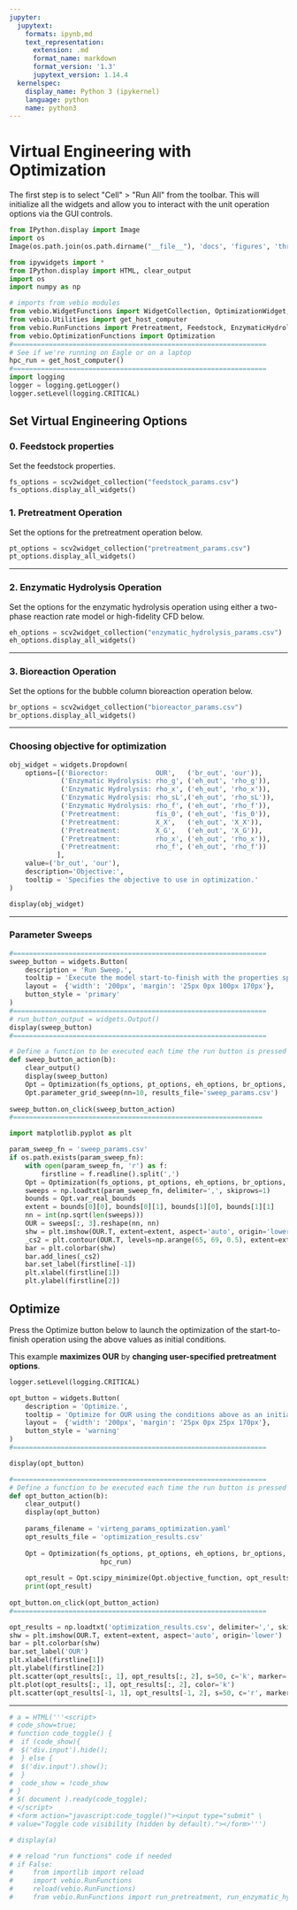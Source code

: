 ```yaml
---
jupyter:
  jupytext:
    formats: ipynb,md
    text_representation:
      extension: .md
      format_name: markdown
      format_version: '1.3'
      jupytext_version: 1.14.4
  kernelspec:
    display_name: Python 3 (ipykernel)
    language: python
    name: python3
---
```


# Virtual Engineering with Optimization

The first step is to select "Cell" > "Run All" from the toolbar.  This will initialize all the widgets and allow you to interact with the unit operation options via the GUI controls.

```python
from IPython.display import Image
import os
Image(os.path.join(os.path.dirname("__file__"), 'docs', 'figures', 'three_unit_flow.png'), width=800)
```

```python
from ipywidgets import *
from IPython.display import HTML, clear_output
import os
import numpy as np

# imports from vebio modules
from vebio.WidgetFunctions import WidgetCollection, OptimizationWidget, scv2widget_collection
from vebio.Utilities import get_host_computer
from vebio.RunFunctions import Pretreatment, Feedstock, EnzymaticHydrolysis, Bioreactor
from vebio.OptimizationFunctions import Optimization
#================================================================
# See if we're running on Eagle or on a laptop
hpc_run = get_host_computer()
#================================================================
import logging
logger = logging.getLogger()
logger.setLevel(logging.CRITICAL)
```

## Set Virtual Engineering Options
### 0. Feedstock properties
Set the feedstock properties.

```python
fs_options = scv2widget_collection("feedstock_params.csv")
fs_options.display_all_widgets()
```

### 1. Pretreatment Operation

Set the options for the pretreatment operation below.

```python
pt_options = scv2widget_collection("pretreatment_params.csv")
pt_options.display_all_widgets()
```

---

### 2. Enzymatic Hydrolysis Operation

Set the options for the enzymatic hydrolysis operation using either a two-phase reaction rate model or high-fidelity CFD below.


```python
eh_options = scv2widget_collection("enzymatic_hydrolysis_params.csv")
eh_options.display_all_widgets()
```

---

### 3. Bioreaction Operation

Set the options for the bubble column bioreaction operation below.


```python
br_options = scv2widget_collection("bioreactor_params.csv")
br_options.display_all_widgets()
```

---

### Choosing objective for optimization

```python
obj_widget = widgets.Dropdown(
    options=[('Biorector:            OUR',   ('br_out', 'our')), 
             ('Enzymatic Hydrolysis: rho_g', ('eh_out', 'rho_g')), 
             ('Enzymatic Hydrolysis: rho_x', ('eh_out', 'rho_x')),
             ('Enzymatic Hydrolysis: rho_sL',('eh_out', 'rho_sL')),
             ('Enzymatic Hydrolysis: rho_f', ('eh_out', 'rho_f')),
             ('Pretreatment:         fis_0', ('eh_out', 'fis_0')),
             ('Pretreatment:         X_X',   ('eh_out', 'X_X')),
             ('Pretreatment:         X_G',   ('eh_out', 'X_G')),
             ('Pretreatment:         rho_x', ('eh_out', 'rho_x')),
             ('Pretreatment:         rho_f', ('eh_out', 'rho_f'))
            ],
    value=('br_out', 'our'),
    description='Objective:',
    tooltip = 'Specifies the objective to use in optimization.'
)

display(obj_widget)
```

---

### Parameter Sweeps

```python
#================================================================
sweep_button = widgets.Button(
    description = 'Run Sweep.',
    tooltip = 'Execute the model start-to-finish with the properties specified above.',
    layout =  {'width': '200px', 'margin': '25px 0px 100px 170px'}, 
    button_style = 'primary'
)
#================================================================
# run_button_output = widgets.Output()
display(sweep_button)
#================================================================

# Define a function to be executed each time the run button is pressed
def sweep_button_action(b):
    clear_output()
    display(sweep_button)
    Opt = Optimization(fs_options, pt_options, eh_options, br_options, obj_widget, hpc_run)
    Opt.parameter_grid_sweep(nn=10, results_file='sweep_params.csv')
    
sweep_button.on_click(sweep_button_action)
#===============================================================
```

```python
import matplotlib.pyplot as plt

param_sweep_fn = 'sweep_params.csv'
if os.path.exists(param_sweep_fn):
    with open(param_sweep_fn, 'r') as f:
        firstline = f.readline().split(',')
    Opt = Optimization(fs_options, pt_options, eh_options, br_options, obj_widget, hpc_run)
    sweeps = np.loadtxt(param_sweep_fn, delimiter=',', skiprows=1)
    bounds = Opt.var_real_bounds
    extent = bounds[0][0], bounds[0][1], bounds[1][0], bounds[1][1]
    nn = int(np.sqrt(len(sweeps)))
    OUR = sweeps[:, 3].reshape(nn, nn)
    shw = plt.imshow(OUR.T, extent=extent, aspect='auto', origin='lower')
    _cs2 = plt.contour(OUR.T, levels=np.arange(65, 69, 0.5), extent=extent, origin='lower', colors='blue')
    bar = plt.colorbar(shw)
    bar.add_lines(_cs2)
    bar.set_label(firstline[-1])
    plt.xlabel(firstline[1])
    plt.ylabel(firstline[2])
```

 ## Optimize

Press the Optimize button below to launch the optimization of the start-to-finish operation using the above values as initial conditions.

This example **maximizes OUR** by **changing user-specified pretreatment options**.

```python
logger.setLevel(logging.CRITICAL)

opt_button = widgets.Button(
    description = 'Optimize.',
    tooltip = 'Optimize for OUR using the conditions above as an initial guess.',
    layout =  {'width': '200px', 'margin': '25px 0px 25px 170px'}, 
    button_style = 'warning'
)
#================================================================

display(opt_button)

#================================================================
# Define a function to be executed each time the run button is pressed
def opt_button_action(b):
    clear_output()
    display(opt_button)
    
    params_filename = 'virteng_params_optimization.yaml'
    opt_results_file = 'optimization_results.csv'
    
    Opt = Optimization(fs_options, pt_options, eh_options, br_options, obj_widget,
                       hpc_run)
    
    opt_result = Opt.scipy_minimize(Opt.objective_function, opt_results_file=opt_results_file)
    print(opt_result)
    
opt_button.on_click(opt_button_action)
#================================================================
```

```python
opt_results = np.loadtxt('optimization_results.csv', delimiter=',', skiprows=1)
shw = plt.imshow(OUR.T, extent=extent, aspect='auto', origin='lower')
bar = plt.colorbar(shw)
bar.set_label('OUR')
plt.xlabel(firstline[1])
plt.ylabel(firstline[2])
plt.scatter(opt_results[:, 1], opt_results[:, 2], s=50, c='k', marker='o')
plt.plot(opt_results[:, 1], opt_results[:, 2], color='k')
plt.scatter(opt_results[-1, 1], opt_results[-1, 2], s=50, c='r', marker='o')
```

---

```python
# a = HTML('''<script>
# code_show=true; 
# function code_toggle() {
#  if (code_show){
#  $('div.input').hide();
#  } else {
#  $('div.input').show();
#  }
#  code_show = !code_show
# } 
# $( document ).ready(code_toggle);
# </script>
# <form action="javascript:code_toggle()"><input type="submit" \
# value="Toggle code visibility (hidden by default)."></form>''')

# display(a)
```

```python
# # reload "run functions" code if needed
# if False:
#     from importlib import reload
#     import vebio.RunFunctions
#     reload(vebio.RunFunctions)
#     from vebio.RunFunctions import run_pretreatment, run_enzymatic_hydrolysis, run_bioreactor
```
